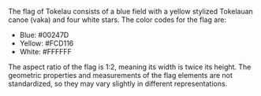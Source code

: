 The flag of Tokelau consists of a blue field with a yellow stylized Tokelauan canoe (vaka) and four white stars. The color codes for the flag are:

- Blue: #00247D
- Yellow: #FCD116
- White: #FFFFFF

The aspect ratio of the flag is 1:2, meaning its width is twice its height. The geometric properties and measurements of the flag elements are not standardized, so they may vary slightly in different representations.